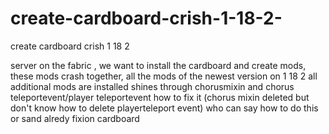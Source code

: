 # create-cardboard-crish-1-18-2-
create cardboard crish 1 18 2 

server on the fabric , we want to install the cardboard and create mods, these mods crash together, all the mods of the newest version on 1 18 2 all additional mods are installed
shines through
chorusmixin
and chorus teleportevent/player teleportevent how to fix it (chorus mixin deleted but don't know how to delete playerteleport event)
who can say how to do this or sand alredy fixion cardboard
